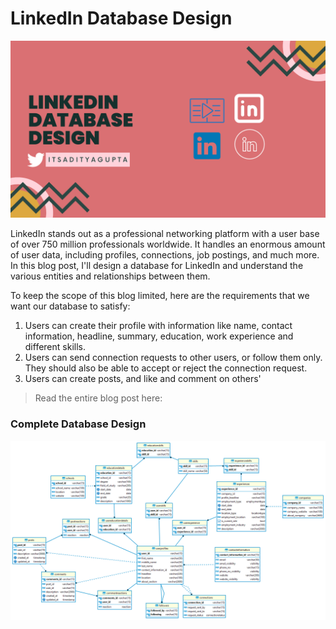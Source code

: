 # LinkedIn Database Design

![](linkedindbheader.png)

LinkedIn stands out as a professional networking platform with a user base of over 750 million professionals worldwide. 
It handles an enormous amount of user data, including profiles, connections, job postings, and much more. In this blog post, 
I'll design a database for LinkedIn and understand the various entities and relationships between them.

To keep the scope of this blog limited, here are the requirements that we want our database to satisfy:

1. Users can create their profile with information like name, contact information, headline, summary, education, work experience and different skills.
2. Users can send connection requests to other users, or follow them only. They should also be able to accept or reject the connection request.
3. Users can create posts, and like and comment on others' 

> Read the entire blog post here: 

### Complete Database Design

![](linkedindatabasedesign.png)